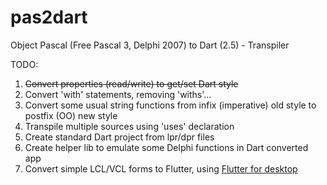 # pas2dart
Object Pascal (Free Pascal 3, Delphi 2007) to Dart (2.5) - Transpiler

TODO:

1. ~~Convert properties (read/write) to get/set Dart style~~
2. Convert 'with' statements, removing 'withs'...
3. Convert some usual string functions from infix (imperative) old style to postfix (OO) new style
4. Transpile multiple sources using 'uses' declaration
5. Create standard Dart project from lpr/dpr files
6. Create helper lib to emulate some Delphi functions in Dart converted app 
7. Convert simple LCL/VCL forms to Flutter, using [Flutter for desktop](https://medium.com/flutter-community/flutter-for-desktop-create-and-run-a-desktop-application-ebeb1604f1e0)
